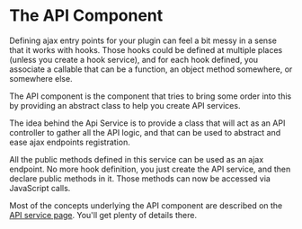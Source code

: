 # The API Component

Defining ajax entry points for your plugin can feel a bit messy in a sense that it works with hooks. Those hooks could be defined at multiple places (unless you create a hook service), and for each hook defined, you associate a callable that can be a function, an object method somewhere, or somewhere else.

The API component is the component that tries to bring some order into this by providing an abstract class to help you create API services.

The idea behind the Api Service is to provide a class that will act as an API controller to gather all the API logic, and that can be used to abstract and ease ajax endpoints registration. 

All the public methods defined in this service can be used as an ajax endpoint. No more hook definition, you just create the API service, and then declare public methods in it. Those methods can now be accessed via JavaScript calls.

Most of the concepts underlying the API component are described on the [API service page](../../02_Creating_a_plugin/04_Services/04_Api_service.md). You'll get plenty of details there.



